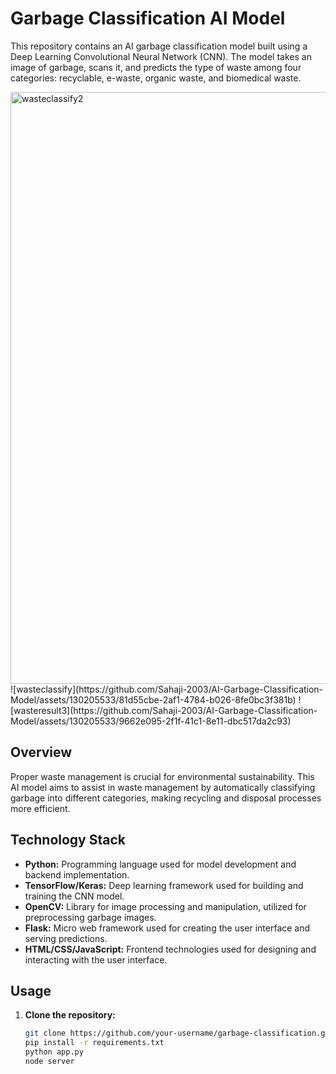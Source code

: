 
# Garbage Classification AI Model

This repository contains an AI garbage classification model built using a Deep Learning Convolutional Neural Network (CNN). The model takes an image of garbage, scans it, and predicts the type of waste among four categories: recyclable, e-waste, organic waste, and biomedical waste.

<img width="947" alt="wasteclassify2" src="https://github.com/Sahaji-2003/AI-Garbage-Classification-Model/assets/130205533/1aa03722-2ae6-49c6-b279-ab3b43e36d5c">
![wasteclassify](https://github.com/Sahaji-2003/AI-Garbage-Classification-Model/assets/130205533/81d55cbe-2af1-4784-b026-8fe0bc3f381b)
![wasteresult3](https://github.com/Sahaji-2003/AI-Garbage-Classification-Model/assets/130205533/9662e095-2f1f-41c1-8e11-dbc517da2c93)

## Overview

Proper waste management is crucial for environmental sustainability. This AI model aims to assist in waste management by automatically classifying garbage into different categories, making recycling and disposal processes more efficient.

## Technology Stack

- **Python:** Programming language used for model development and backend implementation.
- **TensorFlow/Keras:** Deep learning framework used for building and training the CNN model.
- **OpenCV:** Library for image processing and manipulation, utilized for preprocessing garbage images.
- **Flask:** Micro web framework used for creating the user interface and serving predictions.
- **HTML/CSS/JavaScript:** Frontend technologies used for designing and interacting with the user interface.

## Usage

1. **Clone the repository:**

   ```bash
   git clone https://github.com/your-username/garbage-classification.git
   pip install -r requirements.txt
   python app.py
   node server

